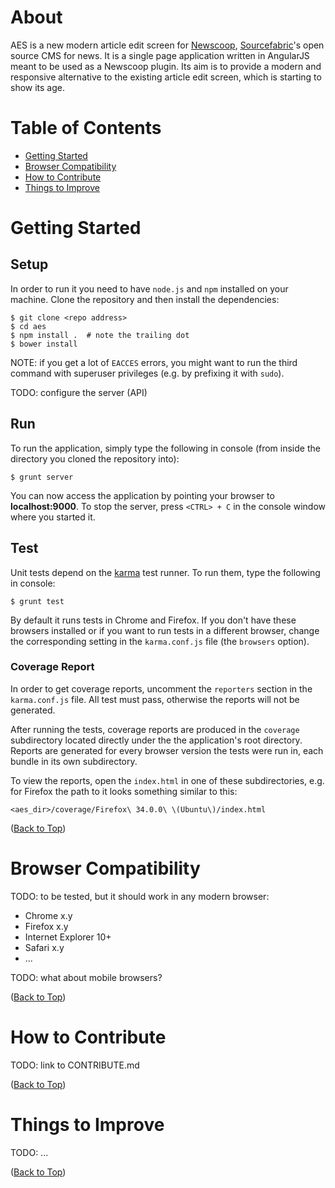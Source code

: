 # <a name="top"></a>About
AES is a new modern article edit screen for
[Newscoop](https://github.com/sourcefabric/Newscoop),
[Sourcefabric](www.sourcefabric.org)'s open source CMS for news. It is a single
page application written in AngularJS meant to be used as a Newscoop plugin.
Its aim is to provide a modern and responsive alternative to the existing
article edit screen, which is starting to show its age.

# Table of Contents

* [Getting Started](#gettingStarted)
* [Browser Compatibility](#compatibility)
* [How to Contribute](#contribute)
* [Things to Improve](#toImprove)

# <a name="gettingStarted"></a>Getting Started
## Setup
In order to run it you need to have `node.js` and `npm` installed on your
machine. Clone the repository and then install the dependencies:

    $ git clone <repo address>
    $ cd aes
    $ npm install .  # note the trailing dot
    $ bower install

NOTE: if you get a lot of `EACCES` errors, you might want to run the third
command with superuser privileges (e.g. by prefixing it with `sudo`).

TODO: configure the server (API)

## Run

To run the application, simply type the following in console (from inside
the directory you cloned the repository into):

    $ grunt server

You can now access the application by pointing your browser to
**localhost:9000**. To stop the server, press `<CTRL> + C` in the console
window where you started it.

## Test

Unit tests depend on the [karma](http://karma-runner.github.io/) test runner.
To run them, type the following in console:

    $ grunt test

By default it runs tests in Chrome and Firefox. If you don't have these
browsers installed or if you want to run tests in a different browser, change
the corresponding setting in the `karma.conf.js` file (the `browsers` option).

### Coverage Report
In order to get coverage reports, uncomment the
`reporters` section in the `karma.conf.js` file. All test must pass, otherwise
the reports will not be generated.

After running the tests, coverage reports are produced in the `coverage`
subdirectory located directly under the the application's root directory.
Reports are generated for every browser version the tests were run in, each
bundle in its own subdirectory.

To view the reports, open the `index.html` in one of these subdirectories, e.g.
for Firefox the path to it looks something similar to this:

`<aes_dir>/coverage/Firefox\ 34.0.0\ \(Ubuntu\)/index.html`

([Back to Top](#top))

# <a name="compatibility"></a>Browser Compatibility

TODO: to be tested, but it should work in any modern browser:

* Chrome x.y
* Firefox x.y
* Internet Explorer 10+
* Safari x.y
* ...

TODO: what about mobile browsers?

([Back to Top](#top))

# <a name="contribute"></a>How to Contribute

TODO: link to CONTRIBUTE.md

([Back to Top](#top))

# <a name="toImprove"></a>Things to Improve

TODO: ...

([Back to Top](#top))
